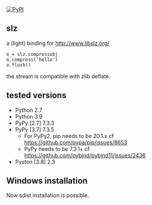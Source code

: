 [![PyPI](https://img.shields.io/pypi/v/slz)](https://pypi.org/project/slz/)

## slz

a (light) binding for http://www.libslz.org/

```
o = slz.compressobj
o.compress('hello')
o.flush()
```

the stream is compatible with zlib deflate.

## tested versions

- Python 2.7
- Python 3.9
- PyPy [2.7] 7.3.3
- PyPy [3.7] 7.3.5
    - For PyPy2, pip needs to be 20.1.x cf https://github.com/pypa/pip/issues/8653
    - PyPy needs to be 7.3.1+ cf https://github.com/pybind/pybind11/issues/2436
- Pyston [3.8] 2.3

## Windows installation

Now sdist installation is possible.

